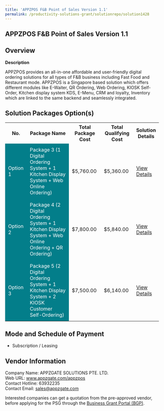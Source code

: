 ```yaml
---
title: 'APPZPOS F&B Point of Sales Version 1.1'
permalink: /productivity-solutions-grant/solutionrepo/solution1428
---
```


## APPZPOS F&B Point of Sales Version 1.1

## Overview

**Description**

APPZPOS provides an all-in-one affordable and user-friendly digital ordering solutions for all types of F&B business including Fast Food and Restaurant mode. APPZPOS is a Singapore based solution which offers different modules like E-Waiter, QR Ordering, Web Ordering, KIOSK Self-Order, Kitchen display system KDS, E-Menu, CRM and loyalty, Inventory which are linked to the same backend and seamlessly integrated.

## Solution Packages Option(s)

<table>
<tr>
<th><b>No.</b></th>
<th><b>Package Name</b></th>
<th><b>Total Package Cost</b></th>
<th><b>Total Qualifying Cost</b></th>
<th><b>Solution Details</b></th>
</tr>
<tr>
<td style='padding: 10px; background-color: #037E8A; color: #FFFFFF;'>Option 1</td>
<td style='padding: 10px; background-color: #037E8A; color: #FFFFFF;'>Package 3 (1 Digital Ordering System + 1 Kitchen Display System + Web Online Ordering)</td>
<td style='padding: 10px;'>$5,760.00</td>
<td style='padding: 10px;'>$5,360.00</td>
<td style='padding: 10px;'><a href='/images/psg/APPZGATE_APPZPOS_03082023_Desensitised_Annex_3_Part3.pdf' target='_blank'>View Details</a></td>
</tr>
<tr>
<td style='padding: 10px; background-color: #037E8A; color: #FFFFFF;'>Option 2</td>
<td style='padding: 10px; background-color: #037E8A; color: #FFFFFF;'>Package 4 (2 Digital Ordering System + 1 Kitchen Display System + Web Online Ordering + QR Ordering)</td>
<td style='padding: 10px;'>$7,800.00</td>
<td style='padding: 10px;'>$5,840.00</td>
<td style='padding: 10px;'><a href='/images/psg/APPZGATE_APPZPOS_03082023_Desensitised_Annex_3_Part4.pdf' target='_blank'>View Details</a></td>
</tr>
<tr>
<td style='padding: 10px; background-color: #037E8A; color: #FFFFFF;'>Option 3</td>
<td style='padding: 10px; background-color: #037E8A; color: #FFFFFF;'>Package 5 (2 Digital Ordering System + 1 Kitchen Display System + 2 KIOSK Customer Self-Ordering)</td>
<td style='padding: 10px;'>$7,500.00</td>
<td style='padding: 10px;'>$6,140.00</td>
<td style='padding: 10px;'><a href='/images/psg/APPZGATE_APPZPOS_03082023_Desensitised_Annex_3_Part5.pdf' target='_blank'>View Details</a></td>
</tr>
</table>

## Mode and Schedule of Payment

 - Subscription / Leasing

## Vendor Information

 Company Name: APPZGATE SOLUTIONS PTE. LTD.<br>Web URL: www.appzgate.com/appzpos <br>Contact Hotline: 63932235 <br>Contact Email: sales@appzgate.com <br>

Interested companies can get a quotation from the pre-approved vendor, before applying for the PSG through the <a href='https://www.businessgrants.gov.sg/' target='_blank' rel='noopener'>Business Grant Portal (BGP)</a>.

<script src="/jquery/resize-tables.js"></script>

